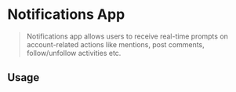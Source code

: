 # Notifications App

> Notifications app allows users to receive real-time prompts on account-related actions like mentions, post comments, follow/unfollow activities etc.

## Usage

```tsx
```
